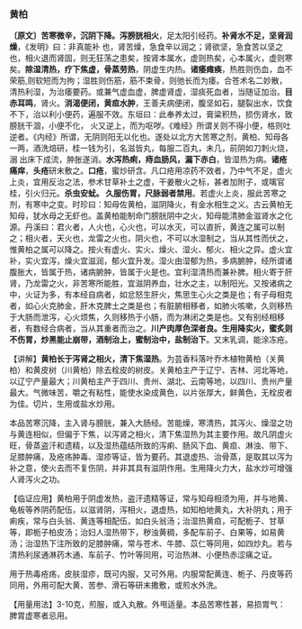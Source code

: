### 黄柏

**〔原文〕苦寒微辛，沉阴下降。泻膀胱相火**，足太阳引经药。**补肾水不足，坚肾润燥**，《发明》曰：非真能补
也，肾苦燥，急食辛以润之；肾欲坚，急食苦以坚之也，相火退而肾固，则无狂荡之患矣，按肾本属水，虚则热矣，心本属火，虚则寒矣。**除湿清热，疗下焦虚，骨蒸劳热**，阴虚生内热。**诸痿瘫痪**，热胜则伤血，血不荣筋,则软短而为拘；湿胜则伤筋，筋不束骨，则弛长而为痿。合苍术名二妙散，清热利湿，为治痿要药。或兼气虚血虚，脾虚肾虚，湿痰死血者，当随证加治。**目赤耳鸣**，肾火。**消渴便闭，黄疸水肿**，王善夫病便闭，腹坚如石，腿裂出水，饮食不下，治以利小便药，遍服不效。东垣曰：此奉养太过，膏粱积热，损伤肾水，致膀胱干涸，小便不化，
火又逆上，而为呕哕。《难经》所谓关则不得小便，格则吐逆者。《内经》所谓，无阴则阳无以化也。遂处以北方大苦寒之剂，黄柏、知母各一两，酒洗焙研，桂一钱为引，名滋皆丸，每服二百丸，未几，前阴如刀刺火烧，溺
出床下成流，肿胀遂消。**水泻热痢，痔血肠风，漏下赤白**，皆湿热为病。**诸疮痛痒**，**头疮**研末敷之。**口疮**，蜜炒研含。凡口疮用凉药不效者，乃中气不足，虚火上炎，宜用反治之法，参术甘草补土之虚，干姜散火之标，甚者加附子，或噙官桂，引火归元。**杀虫安蚘。 久服伤胃，尺脉弱者禁用**。若虚火上炎，服此苦寒之剂，有寒中之变。时珍曰：知母佐黄柏，滋阴降火，有金水相生之义。古云黄柏无知母，犹水母之无虾也。盖黄柏能制命门膀胱阴中之火，知母能清肺金滋肾水之化源。丹溪曰：君火者，人火也，心火也，可以水灭，可以直折，黄连之属可以制之；相火者，天火也，龙雷之火也，阴火也，不可以水湿制之，当从其性而伏之，惟黄柏之属可以降之。按火有虚火、实火、燥火、湿火、郁火、相火之异。虚火宜补，实火宜泻，燥火宜滋润，郁火宜升发。湿火由湿郁为热，多病腑肿，经所谓诸腹胀大，皆属于热，诸病腑肿，皆属于火是也。宜利湿清热而兼补脾。相火寄于肝肾，乃龙雷之火，非苦寒所能胜，宜滋阴养血，壮水之主，以制阳光。又按诸病之中，火证为多，有本经自病者，如忿怒生肝火，焦思生心火之类是也；有子母相克者，如心火克肺金，肝木克脾土之类是也；有脏腑相移者，如肺火咳嗽，久则移热于大肠而泄泻，心火烦焦，久则移热于小肠，而为淋闭之类是也。又有别经相移者，有数经合病者，当从其重者而治之。**川产肉厚色深者良。生用降实火，蜜炙则不伤胃，炒黑能止崩带，酒制治上，蜜制治中，盐制治下**。又末乳调，能涂冻疮。

【讲解】**黄柏长于泻肾之相火，清下焦湿热**。为芸香科落叶乔木植物黄柏（关黄柏）和黄皮树（川黄柏）除去栓皮的树皮。关黄柏主产于辽宁、吉林、河北等地，以辽宁产量最大；川黄柏主产于四川、贵州、湖北、云南等地，以四川、贵州产量最大。气微味苦，嚼之有粘性，能使水染成黄色，以片张厚大，鲜黄色，无栓皮者为佳。切片，生用或盐水炒用。

本品苦寒沉降，主入肾与膀胱，兼入大肠经。苦能燥，寒清热，其泻火、燥湿之功与黄连相似，但偏于下焦，以泻肾之相火，清下焦湿热为其主要作用。故凡阴虚火旺，骨蒸盗汗和遗精，以及湿热蕴结所致的泻痢、肠风下血、黄疸、淋浊、带下、足膝肿痛，及疮疡肿毒、湿疹等证，皆为要药。其退虚热、治骨蒸，是取其以泻为补之意，使火去而不复伤阴，并非其具有滋阴作用。生用降火力大，盐水炒可增强人肾泻火之功。

【临证应用】黄柏用于阴虚发热，盗汗遗精等证，常与知母相须为用，并与地黄、龟板等养阴药配伍，以滋肾阴，泻相火，退虚热，如知柏地黄丸，大补阴丸；用于痢疾，常与白头翁、黄连等相配伍，如白头翁汤；治湿热黄疸，可配栀子、甘草等，即栀子柏皮汤；治妇人湿热带下，秽浊黄稠，多配车前子、白果等，如易黄汤；治湿热下注所致的足膝肿痛，常与苍术、牛膝、苡仁等同用，如四炒丸。若与清热利尿通淋药木通、车前子、竹叶等同用，可治热淋、小便热赤涩痛之证。	

用于热毒疮疡，皮肤湿疹，既可内服，又可外用。内服常配黄连、栀子、丹皮等药同用，外用可配大黄、苦参、滑石等研末撒敷，或煎水外洗。

【用量用法】3-10克，煎服，或入丸散。外甩适量。本品苦寒性甚，易损胃气：脾胃虚寒者忌用。
